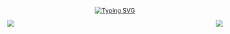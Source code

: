 <p align="center">
<a href="https://git.io/typing-svg"><img src="https://readme-typing-svg.demolab.com?font=Fira+Code&size=24&pause=1000&center=true&vCenter=true&multiline=true&random=false&width=450&height=100&lines=Pleased+to+meet+you.;I'm+(also)+known+as+BUCCIA." alt="Typing SVG" /></a>
</p>

<img align=left src="https://quotes-github-readme.vercel.app/api?type=horizontal&border=true&theme=dark"/>

<img align="right" src="https://github-readme-stats.vercel.app/api/top-langs/?username=aka-buccia&layout=compact&theme=radical"/>

